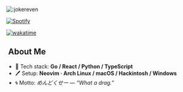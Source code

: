 ![:jokereven](https://count.getloli.com/@:jokereven?theme=booru-ve)

[![Spotify](https://novatorem-rust-xi.vercel.app/api/spotify)](https://open.spotify.com/user/31yd36afueznbf5jzxs7kifn73wu)

[![wakatime](https://wakatime.com/badge/user/eada5769-12fd-41f7-af3d-65254494dce1.svg)](https://wakatime.com/@eada5769-12fd-41f7-af3d-65254494dce1)

## ​​​ About Me
- 🔨 Tech stack: **Go / React / Python / TypeScript**
- 🖊️ Setup: **Neovim · Arch Linux / macOS / Hackintosh / Windows**
- 🌀 Motto: *めんどくせー — “What a drag.”*

